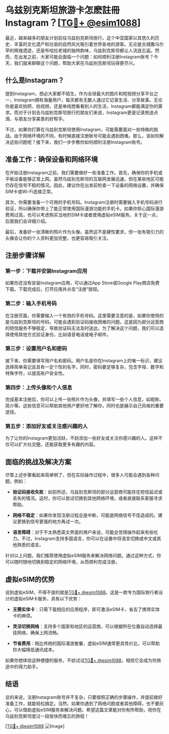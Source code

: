 # 乌兹别克斯坦旅游卡怎麽註冊Instagram？[[TG💪+ @esim1088](https://t.me/s/esim1088)]

最近，越来越多的朋友计划前往乌兹别克斯坦旅行，这个中亚国家以其悠久的历史、丰富的文化遗产和壮丽的自然风光吸引着世界各地的游客。无论是古城撒马尔罕的辉煌遗迹，还是布哈拉老城的独特韵味，乌兹别克斯坦都让人流连忘返。然而，在出发之前，大家可能会面临一个问题：如何顺利注册Instagram账号？今天，我们就来聊聊这个问题，帮助大家在乌兹别克斯坦玩得更尽兴。

## 什么是Instagram？

提到Instagram，想必大家都不陌生。作为全球最大的图片和短视频分享平台之一，Instagram拥有海量用户，每天都有无数人通过它记录生活、分享故事。无论你是喜欢拍照、拍视频，还是单纯想看看别人的生活，Instagram都能满足你的需求。而对于计划去乌兹别克斯坦旅行的朋友们来说，Instagram更是记录旅途点滴、与朋友分享美景的好帮手。

不过，如果你打算在乌兹别克斯坦使用Instagram，可能需要面对一些特殊的挑战。由于网络环境的不同，有时候直接注册账号可能会遇到困难。那么，该如何解决这些问题呢？接下来，我们一步步教你如何顺利注册Instagram账号。

## 准备工作：确保设备和网络环境

在开始注册Instagram之前，我们需要做好一些准备工作。首先，确保你的手机或平板设备能够正常上网。虽然乌兹别克斯坦的互联网发展迅速，但在某些地区可能仍存在信号不稳的情况。因此，建议你在出发前检查一下设备的网络设置，并确保SIM卡或Wi-Fi连接正常。

其次，你需要准备一个可用的手机号码。Instagram注册时需要输入手机号码进行验证，所以确保你带上了能正常使用国际漫游功能的手机卡。如果你担心国际漫游费用过高，也可以考虑购买当地的SIM卡或者使用虚拟eSIM服务。关于这一点，后面我们会详细介绍。

最后，准备好一张清晰的照片作为头像。虽然这不是硬性要求，但一张有吸引力的头像会让你的个人资料更加完整，也更容易吸引关注。

## 注册步骤详解

### 第一步：下载并安装Instagram应用

如果你还没有安装Instagram应用，可以通过App Store或Google Play商店免费下载。下载完成后，打开应用并点击“注册”按钮。

### 第二步：输入手机号码

在注册页面，你需要输入一个有效的手机号码。这里需要注意的是，如果你使用的是乌兹别克斯坦的号码，可能会遇到验证码接收困难的问题。这是因为部分运营商的短信服务不够稳定，导致验证码无法及时送达。为了解决这个问题，我们可以选择使用其他方式验证身份，比如语音电话或电子邮件。

### 第三步：设置用户名和密码

接下来，你需要填写用户名和密码。用户名是你在Instagram上的唯一标识，建议选择简单易记且具有一定个性的名字。同时，密码要足够复杂，包含字母、数字和特殊字符，以提高账户安全性。

### 第四步：上传头像和个人信息

完成基本注册后，你可以上传一张照片作为头像，并填写一些个人信息，如昵称、简介等。这些信息可以帮助其他用户更好地了解你，同时也是展示自己风格的重要途径。

### 第五步：添加好友或关注感兴趣的人

为了让你的Instagram更加活跃，不妨添加一些好友或关注你感兴趣的人。这样不仅可以扩大社交圈，还能获取更多有趣的内容。

## 面临的挑战及解决方案

尽管上述步骤看起来简单明了，但在实际操作过程中，很多人可能会遇到各种问题。例如：

- **验证码接收失败**：如前所述，乌兹别克斯坦的部分运营商可能存在短信延迟或丢失的情况。这时，你可以尝试切换到其他网络环境，或者直接联系客服寻求帮助。
  
- **网络不稳定**：如果你发现注册过程总是中断，可能是网络信号不佳造成的。建议更换到信号更强的地方再试一次。

- **语言障碍**：对于不太熟悉英文界面的用户来说，可能会觉得操作起来有些吃力。不过，Instagram支持多国语言，你可以在设置中将语言切换成中文或其他熟悉的语言。

针对以上问题，我们推荐使用虚拟eSIM服务来解决网络问题。通过这种方式，你可以随时随地切换到稳定的网络环境，从而顺利完成注册。

## 虚拟eSIM的优势

说到虚拟eSIM，不得不提的就是[TG💪+ @esim1088](https://t.me/s/esim1088)。这是一款专为国际旅行者设计的虚拟eSIM卡服务，具有以下优势：

- **无需实体卡**：只需下载相应的应用程序，即可激活eSIM卡，省去了携带实体卡的麻烦。
  
- **灵活切换网络**：支持多个国家和地区的运营商，可以根据所在位置自动选择最佳网络，确保上网流畅。

- **节省费用**：相比传统的国际漫游套餐，虚拟eSIM通常更具性价比，可以帮助你大幅降低通讯成本。

如果你想体验这种便捷的服务，不妨试试[TG💪+ @esim1088](https://t.me/s/esim1088)，相信它会成为你旅途中的得力助手。

## 结语

总的来说，注册Instagram账号并不复杂，只要按照正确的步骤操作，并提前做好准备工作，就能轻松搞定。当然，如果你遇到了网络问题或者其他障碍，也不要灰心，可以借助虚拟eSIM服务来解决问题。希望这篇文章能对你有所帮助，祝你在乌兹别克斯坦度过一段愉快而难忘的旅程！

[[TG💪+ @esim1088](https://t.me/s/esim1088) ![Image](https://i.postimg.cc/4NQfJmqS/Snipaste-2025-05-13-00-14-12.png)]